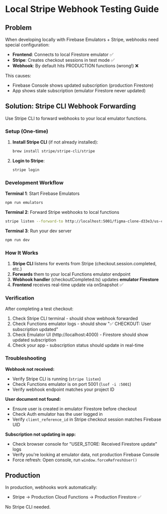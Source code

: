 # Local Stripe Webhook Testing Guide

## Problem

When developing locally with Firebase Emulators + Stripe, webhooks need special configuration:

- **Frontend**: Connects to local Firestore emulator ✅
- **Stripe**: Creates checkout sessions in test mode ✅
- **Webhook**: By default hits PRODUCTION functions (wrong!) ❌

This causes:
- Firebase Console shows updated subscription (production Firestore)
- App shows stale subscription (emulator Firestore never updated)

## Solution: Stripe CLI Webhook Forwarding

Use Stripe CLI to forward webhooks to your local emulator functions.

### Setup (One-time)

1. **Install Stripe CLI** (if not already installed):
   ```bash
   brew install stripe/stripe-cli/stripe
   ```

2. **Login to Stripe**:
   ```bash
   stripe login
   ```

### Development Workflow

**Terminal 1**: Start Firebase Emulators
```bash
npm run emulators
```

**Terminal 2**: Forward Stripe webhooks to local functions
```bash
stripe listen --forward-to http://localhost:5001/figma-clone-d33e3/us-central1/stripeWebhook
```

**Terminal 3**: Run your dev server
```bash
npm run dev
```

### How It Works

1. **Stripe CLI** listens for events from Stripe (checkout.session.completed, etc.)
2. **Forwards** them to your local Functions emulator endpoint
3. **Webhook handler** (checkoutCompleted.ts) updates **emulator Firestore**
4. **Frontend** receives real-time update via onSnapshot ✅

### Verification

After completing a test checkout:

1. Check Stripe CLI terminal - should show webhook forwarded
2. Check Functions emulator logs - should show "✅ CHECKOUT: User subscription updated"
3. Check Emulator UI (http://localhost:4000) - Firestore should show updated subscription
4. Check your app - subscription status should update in real-time

### Troubleshooting

**Webhook not received:**
- Verify Stripe CLI is running (`stripe listen`)
- Check Functions emulator is on port 5001 (`lsof -i :5001`)
- Verify webhook endpoint matches your project ID

**User document not found:**
- Ensure user is created in emulator Firestore before checkout
- Check Auth emulator has the user logged in
- Verify `client_reference_id` in Stripe checkout session matches Firebase UID

**Subscription not updating in app:**
- Check browser console for "USER_STORE: Received Firestore update" logs
- Verify you're looking at emulator data, not production Firebase Console
- Force refresh: Open console, run `window.forceRefreshUser()`

## Production

In production, webhooks work automatically:
- Stripe → Production Cloud Functions → Production Firestore ✅

No Stripe CLI needed.
